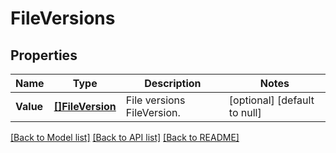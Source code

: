 # FileVersions

## Properties
Name | Type | Description | Notes
------------ | ------------- | ------------- | -------------
**Value** | [**[]FileVersion**](FileVersion.md) | File versions FileVersion. | [optional] [default to null]

[[Back to Model list]](../README.md#documentation-for-models) [[Back to API list]](../README.md#documentation-for-api-endpoints) [[Back to README]](../README.md)


